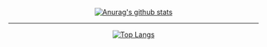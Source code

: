 <div align="center">
  
[![Anurag's github stats](https://github-readme-stats.vercel.app/api?username=MarcosMthJr&theme=react&show_icons=true)](https://github.com/marcosmthjr/github-readme-stats)

---

[![Top Langs](https://github-readme-stats.vercel.app/api/top-langs/?username=marcosmthjr&layout=compact&theme=react)](https://github.com/marcosmthjr/github-readme-stats)
